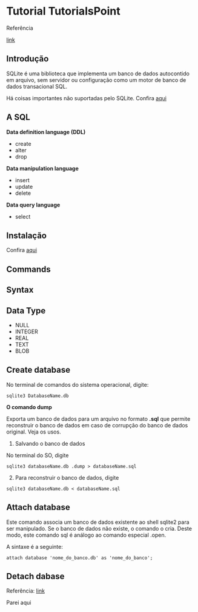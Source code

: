 # Tutorial TutorialsPoint

Referência

[link](https://www.tutorialspoint.com/sqlite/)


## Introdução

SQLite é uma biblioteca que implementa um banco de dados autocontido em arquivo, sem servidor ou configuração como um motor de banco de dados transacional SQL.

Há coisas importantes não suportadas pelo SQLite.  Confira [aqui](https://www.tutorialspoint.com/sqlite/sqlite_overview.htm)


## A SQL

**Data definition language (DDL)**

- create
- alter
- drop

**Data manipulation language**
- insert
- update
- delete

**Data query language**
- select

## Instalação

Confira [aqui](https://www.tutorialspoint.com/sqlite/sqlite_installation.htm)

## Commands

## Syntax

## Data Type

- NULL
- INTEGER
- REAL
- TEXT
- BLOB

## Create database

No terminal de comandos do sistema operacional, digite:

`sqlite3 DatabaseName.db`


**O comando dump**

Exporta um banco de dados para um arquivo no formato **.sql** que permite reconstruir o banco de dados em caso de corrupção do banco de dados original.  Veja os usos.

1. Salvando o banco de dados

No terminal do SO, digite

`sqlite3 databaseName.db .dump > databaseName.sql`

2. Para reconstruir o banco de dados, digite

`sqlite3 databaseName.db < databaseName.sql`



## Attach database

Este comando associa um banco de dados existente ao shell sqlite2 para ser manipulado.  Se o banco de dados não existe, o comando o cria.  Deste modo, este comando sql é análogo ao comando especial .open.

A sintaxe é a seguinte:

`attach database 'nome_do_banco.db' as 'nome_do_banco'; `

## Detach dabase

Referência: [link](https://www.tutorialspoint.com/sqlite/sqlite_detach_database.htm)

Parei aqui